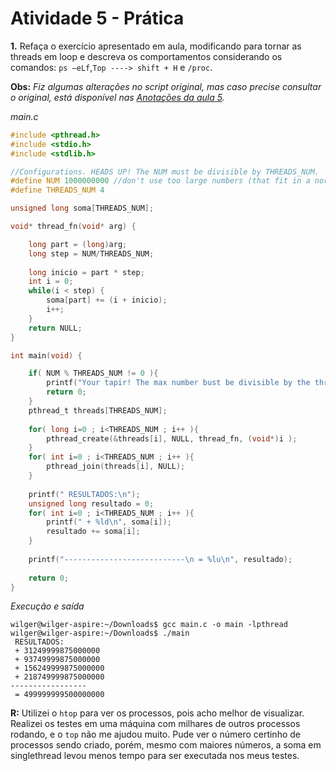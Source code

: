 # Atividade 5 - Prática

**1.** Refaça o exercício apresentado em aula, modificando para tornar as threads em loop e descreva os comportamentos considerando os comandos:
`ps –eLf`,`Top ----> shift + H` e `/proc`.

**Obs:** *Fiz algumas alterações no script original, mas caso precise consultar o original, está disponível nas [Anotações da aula 5](NotasDeAula/Aula%2005%20-%2031.08.2022.md).* 

*main.c*
```c
#include <pthread.h>
#include <stdio.h>
#include <stdlib.h>

//Configurations. HEADS UP! The NUM must be divisible by THREADS_NUM. 
#define NUM 1000000000 //don't use too large numbers (that fit in a normal int)
#define THREADS_NUM 4

unsigned long soma[THREADS_NUM];

void* thread_fn(void* arg) {

    long part = (long)arg;
    long step = NUM/THREADS_NUM;
    
    long inicio = part * step;
    int i = 0;
    while(i < step) {
        soma[part] += (i + inicio);
        i++;
    }
    return NULL;
}

int main(void) {

    if( NUM % THREADS_NUM != 0 ){
    	printf("Your tapir! The max number bust be divisible by the threads number!\n");
    	return 0;
    }
    pthread_t threads[THREADS_NUM];
    
    for( long i=0 ; i<THREADS_NUM ; i++ ){
        pthread_create(&threads[i], NULL, thread_fn, (void*)i );
    }
    for( int i=0 ; i<THREADS_NUM ; i++ ){
        pthread_join(threads[i], NULL);
    }
    
    printf(" RESULTADOS:\n");
    unsigned long resultado = 0;
    for( int i=0 ; i<THREADS_NUM ; i++ ){
    	printf(" + %ld\n", soma[i]);
        resultado += soma[i];
    }
    
    printf("---------------------------\n = %lu\n", resultado);
    
    return 0;
}
```
*Execução e saída*
```console
wilger@wilger-aspire:~/Downloads$ gcc main.c -o main -lpthread
wilger@wilger-aspire:~/Downloads$ ./main
 RESULTADOS:
 + 31249999875000000
 + 93749999875000000
 + 156249999875000000
 + 218749999875000000
-----------------
 = 499999999500000000
```

**R:** Utilizei o `htop` para ver os processos, pois acho melhor de visualizar.
Realizei os testes em uma máquina com milhares de outros processos rodando, e o `top` não me ajudou muito.
Pude ver o número certinho de processos sendo criado, porém, mesmo com maiores números, a soma em singlethread levou menos tempo para ser executada nos meus testes.

